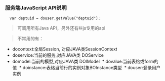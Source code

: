 ### 服务端JavaScript API说明 ###
```
  var deptuid = douser.getValue("deptuid");

```
> 可调用所有Java API，另外还有些js专用的api

> 不常用的有：
  * docontext:全局Session,  对应JAVA类SessionContext
  * doservice:当前的服务,对应JAVA类 DOService
  * domodel:当前的模型,对应JAVA类 DOIModel
  * dovalue:当前表格或form的值
  * doinstance:表格当前行的实例对象BOInstance类型
  * douser:登录用户实例

